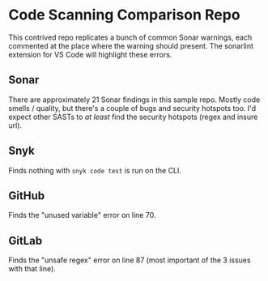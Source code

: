 # Code Scanning Comparison Repo

This contrived repo replicates a bunch of common Sonar warnings, each commented at the place where the warning should present. The sonarlint extension for VS Code will highlight these errors.

## Sonar

There are approximately 21 Sonar findings in this sample repo. Mostly code smells / quality, but there's a couple of bugs and security hotspots too. I'd expect other SASTs to _at least_ find the security hotspots (regex and insure url).

## Snyk

Finds nothing with `snyk code test` is run on the CLI.

## GitHub

Finds the "unused variable" error on line 70.

## GitLab

Finds the "unsafe regex" error on line 87 (most important of the 3 issues with that line).

